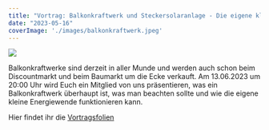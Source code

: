 ```yaml
---
title: "Vortrag: Balkonkraftwerk und Steckersolaranlage - Die eigene kleine Energiewende - am 13.06.23 um 20:00 - Heiligkreuzstr. 3 - Coburg"
date: "2023-05-16"
coverImage: './images/balkonkraftwerk.jpeg'
---
```


![](../images/balkonkraftwerk.jpeg)

Balkonkraftwerke sind derzeit in aller Munde und werden auch schon beim Discountmarkt und beim Baumarkt um die Ecke verkauft.
Am 13.06.2023 um 20:00 Uhr wird Euch ein Mitglied von uns präsentieren, was ein Balkonkraftwerk überhaupt ist, was man beachten sollte und wie die eigene kleine Energiewende funktionieren kann.

Hier findet ihr die [Vortragsfolien](https://www.hackzogtum-coburg.de/assets/balkonkraftwerk.pdf)
